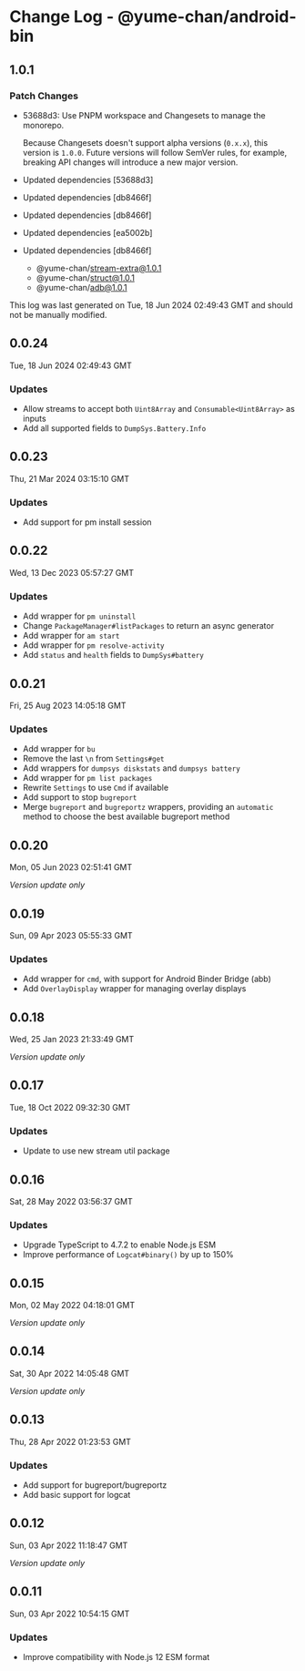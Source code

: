 # Change Log - @yume-chan/android-bin

## 1.0.1

### Patch Changes

- 53688d3: Use PNPM workspace and Changesets to manage the monorepo.

    Because Changesets doesn't support alpha versions (`0.x.x`), this version is `1.0.0`. Future versions will follow SemVer rules, for example, breaking API changes will introduce a new major version.

- Updated dependencies [53688d3]
- Updated dependencies [db8466f]
- Updated dependencies [db8466f]
- Updated dependencies [ea5002b]
- Updated dependencies [db8466f]
    - @yume-chan/stream-extra@1.0.1
    - @yume-chan/struct@1.0.1
    - @yume-chan/adb@1.0.1

This log was last generated on Tue, 18 Jun 2024 02:49:43 GMT and should not be manually modified.

## 0.0.24

Tue, 18 Jun 2024 02:49:43 GMT

### Updates

- Allow streams to accept both `Uint8Array` and `Consumable<Uint8Array>` as inputs
- Add all supported fields to `DumpSys.Battery.Info`

## 0.0.23

Thu, 21 Mar 2024 03:15:10 GMT

### Updates

- Add support for pm install session

## 0.0.22

Wed, 13 Dec 2023 05:57:27 GMT

### Updates

- Add wrapper for `pm uninstall`
- Change `PackageManager#listPackages` to return an async generator
- Add wrapper for `am start`
- Add wrapper for `pm resolve-activity`
- Add `status` and `health` fields to `DumpSys#battery`

## 0.0.21

Fri, 25 Aug 2023 14:05:18 GMT

### Updates

- Add wrapper for `bu`
- Remove the last `\n` from `Settings#get`
- Add wrappers for `dumpsys diskstats` and `dumpsys battery`
- Add wrapper for `pm list packages`
- Rewrite `Settings` to use `Cmd` if available
- Add support to stop `bugreport`
- Merge `bugreport` and `bugreportz` wrappers, providing an `automatic` method to choose the best available bugreport method

## 0.0.20

Mon, 05 Jun 2023 02:51:41 GMT

_Version update only_

## 0.0.19

Sun, 09 Apr 2023 05:55:33 GMT

### Updates

- Add wrapper for `cmd`, with support for Android Binder Bridge (abb)
- Add `OverlayDisplay` wrapper for managing overlay displays

## 0.0.18

Wed, 25 Jan 2023 21:33:49 GMT

_Version update only_

## 0.0.17

Tue, 18 Oct 2022 09:32:30 GMT

### Updates

- Update to use new stream util package

## 0.0.16

Sat, 28 May 2022 03:56:37 GMT

### Updates

- Upgrade TypeScript to 4.7.2 to enable Node.js ESM
- Improve performance of `Logcat#binary()` by up to 150%

## 0.0.15

Mon, 02 May 2022 04:18:01 GMT

_Version update only_

## 0.0.14

Sat, 30 Apr 2022 14:05:48 GMT

_Version update only_

## 0.0.13

Thu, 28 Apr 2022 01:23:53 GMT

### Updates

- Add support for bugreport/bugreportz
- Add basic support for logcat

## 0.0.12

Sun, 03 Apr 2022 11:18:47 GMT

_Version update only_

## 0.0.11

Sun, 03 Apr 2022 10:54:15 GMT

### Updates

- Improve compatibility with Node.js 12 ESM format
